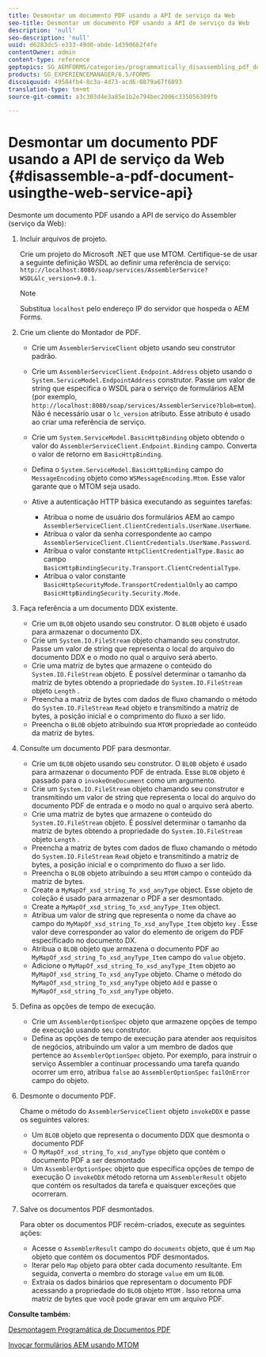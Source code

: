 ```yaml
---
title: Desmontar um documento PDF usando a API de serviço da Web
seo-title: Desmontar um documento PDF usando a API de serviço da Web
description: 'null'
seo-description: 'null'
uuid: d6283dc5-e333-49d0-abde-1d390662f4fe
contentOwner: admin
content-type: reference
geptopics: SG_AEMFORMS/categories/programmatically_disassembling_pdf_documents
products: SG_EXPERIENCEMANAGER/6.5/FORMS
discoiquuid: 49584fb4-8c3a-4d73-acd6-0879a67f6093
translation-type: tm+mt
source-git-commit: a3c303d4e3a85e1b2e794bec2006c335056309fb

---
```



# Desmontar um documento PDF usando a API de serviço da Web {#disassemble-a-pdf-document-usingthe-web-service-api}

Desmonte um documento PDF usando a API de serviço do Assembler (serviço da Web):

1. Incluir arquivos de projeto.

   Crie um projeto do Microsoft .NET que use MTOM. Certifique-se de usar a seguinte definição WSDL ao definir uma referência de serviço: `http://localhost:8080/soap/services/AssemblerService?WSDL&lc_version=9.0.1`.

   >[!NOTE]
   >
   >Substitua `localhost` pelo endereço IP do servidor que hospeda o AEM Forms.

1. Crie um cliente do Montador de PDF.

   * Crie um `AssemblerServiceClient` objeto usando seu construtor padrão.
   * Crie um `AssemblerServiceClient.Endpoint.Address` objeto usando o `System.ServiceModel.EndpointAddress` construtor. Passe um valor de string que especifica o WSDL para o serviço de formulários AEM (por exemplo, `http://localhost:8080/soap/services/AssemblerService?blob=mtom`). Não é necessário usar o `lc_version` atributo. Esse atributo é usado ao criar uma referência de serviço.
   * Crie um `System.ServiceModel.BasicHttpBinding` objeto obtendo o valor do `AssemblerServiceClient.Endpoint.Binding` campo. Converta o valor de retorno em `BasicHttpBinding`.
   * Defina o `System.ServiceModel.BasicHttpBinding` campo do `MessageEncoding` objeto como `WSMessageEncoding.Mtom`. Esse valor garante que o MTOM seja usado.
   * Ative a autenticação HTTP básica executando as seguintes tarefas:

      * Atribua o nome de usuário dos formulários AEM ao campo `AssemblerServiceClient.ClientCredentials.UserName.UserName`.
      * Atribua o valor da senha correspondente ao campo `AssemblerServiceClient.ClientCredentials.UserName.Password`.
      * Atribua o valor constante `HttpClientCredentialType.Basic` ao campo `BasicHttpBindingSecurity.Transport.ClientCredentialType`.
      * Atribua o valor constante `BasicHttpSecurityMode.TransportCredentialOnly` ao campo `BasicHttpBindingSecurity.Security.Mode`.

1. Faça referência a um documento DDX existente.

   * Crie um `BLOB` objeto usando seu construtor. O `BLOB` objeto é usado para armazenar o documento DX.
   * Crie um `System.IO.FileStream` objeto chamando seu construtor. Passe um valor de string que representa o local do arquivo do documento DDX e o modo no qual o arquivo será aberto.
   * Crie uma matriz de bytes que armazene o conteúdo do `System.IO.FileStream` objeto. É possível determinar o tamanho da matriz de bytes obtendo a propriedade do `System.IO.FileStream` objeto `Length` .
   * Preencha a matriz de bytes com dados de fluxo chamando o método do `System.IO.FileStream` `Read` objeto e transmitindo a matriz de bytes, a posição inicial e o comprimento do fluxo a ser lido.
   * Preencha o `BLOB` objeto atribuindo sua `MTOM` propriedade ao conteúdo da matriz de bytes.

1. Consulte um documento PDF para desmontar.

   * Crie um `BLOB` objeto usando seu construtor. O `BLOB` objeto é usado para armazenar o documento PDF de entrada. Esse `BLOB` objeto é passado para o `invokeOneDocument` como um argumento.
   * Crie um `System.IO.FileStream` objeto chamando seu construtor e transmitindo um valor de string que representa o local do arquivo do documento PDF de entrada e o modo no qual o arquivo será aberto.
   * Crie uma matriz de bytes que armazene o conteúdo do `System.IO.FileStream` objeto. É possível determinar o tamanho da matriz de bytes obtendo a propriedade do `System.IO.FileStream` objeto `Length` .
   * Preencha a matriz de bytes com dados de fluxo chamando o método do `System.IO.FileStream` `Read` objeto e transmitindo a matriz de bytes, a posição inicial e o comprimento do fluxo a ser lido.
   * Preencha o `BLOB` objeto atribuindo a seu `MTOM` campo o conteúdo da matriz de bytes.
   * Create a `MyMapOf_xsd_string_To_xsd_anyType` object. Esse objeto de coleção é usado para armazenar o PDF a ser desmontado.
   * Create a `MyMapOf_xsd_string_To_xsd_anyType_Item` object.
   * Atribua um valor de string que representa o nome da chave ao campo do `MyMapOf_xsd_string_To_xsd_anyType_Item` objeto `key` . Esse valor deve corresponder ao valor do elemento de origem do PDF especificado no documento DX.
   * Atribua o `BLOB` objeto que armazena o documento PDF ao `MyMapOf_xsd_string_To_xsd_anyType_Item` campo do `value` objeto.
   * Adicione o `MyMapOf_xsd_string_To_xsd_anyType_Item` objeto ao `MyMapOf_xsd_string_To_xsd_anyType` objeto. Chame o método do `MyMapOf_xsd_string_To_xsd_anyType` objeto `Add` e passe o `MyMapOf_xsd_string_To_xsd_anyType` objeto.

1. Defina as opções de tempo de execução.

   * Crie um `AssemblerOptionSpec` objeto que armazene opções de tempo de execução usando seu construtor.
   * Defina as opções de tempo de execução para atender aos requisitos de negócios, atribuindo um valor a um membro de dados que pertence ao `AssemblerOptionSpec` objeto. Por exemplo, para instruir o serviço Assembler a continuar processando uma tarefa quando ocorrer um erro, atribua `false` ao `AssemblerOptionSpec` `failOnError` campo do objeto.

1. Desmonte o documento PDF.

   Chame o método do `AssemblerServiceClient` objeto `invokeDDX` e passe os seguintes valores:

   * Um `BLOB` objeto que representa o documento DDX que desmonta o documento PDF
   * O `MyMapOf_xsd_string_To_xsd_anyType` objeto que contém o documento PDF a ser desmontado
   * Um `AssemblerOptionSpec` objeto que especifica opções de tempo de execução
   O `invokeDDX` método retorna um `AssemblerResult` objeto que contém os resultados da tarefa e quaisquer exceções que ocorreram.

1. Salve os documentos PDF desmontados.

   Para obter os documentos PDF recém-criados, execute as seguintes ações:

   * Acesse o `AssemblerResult` campo do `documents` objeto, que é um `Map` objeto que contém os documentos PDF desmontados.
   * Iterar pelo `Map` objeto para obter cada documento resultante. Em seguida, converta o membro do storage `value` em um `BLOB`.
   * Extraia os dados binários que representam o documento PDF acessando a propriedade do `BLOB` objeto `MTOM` . Isso retorna uma matriz de bytes que você pode gravar em um arquivo PDF.

**Consulte também:**

[Desmontagem Programática de Documentos PDF](/help/forms/developing/programmatically-disassembling-pdf-documents.md#programmatically-disassembling-pdf-documents)

[Invocar formulários AEM usando MTOM](/help/forms/developing/invoking-aem-forms-using-web.md#invoking-aem-forms-using-mtom)
